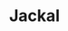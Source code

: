---
# Documentation: https://wowchemy.com/docs/managing-content/

title: "Jackal"
summary: A small, fast, entry-level field robotics research platform with an onboard computer, GPS and IMU fully integrated with ROS. ([link](https://clearpathrobotics.com/jackal-small-unmanned-ground-vehicle/))

tags:
  - Robots
weight: 10
---